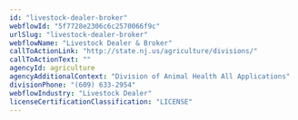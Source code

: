 ```yaml
---
id: "livestock-dealer-broker"
webflowId: "5f7728e2306c6c2570066f9c"
urlSlug: "livestock-dealer-broker"
webflowName: "Livestock Dealer & Broker"
callToActionLink: "http://state.nj.us/agriculture/divisions/"
callToActionText: ""
agencyId: agriculture
agencyAdditionalContext: "Division of Animal Health All Applications"
divisionPhone: "(609) 633-2954"
webflowIndustry: "Livestock Dealer"
licenseCertificationClassification: "LICENSE"
---
```

